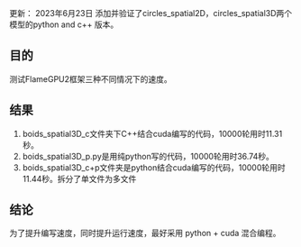 更新：
2023年6月23日
添加并验证了circles_spatial2D，circles_spatial3D两个模型的python and c++ 版本。

## 目的
测试FlameGPU2框架三种不同情况下的速度。

## 结果
1. boids_spatial3D_c文件夹下C++结合cuda编写的代码，10000轮用时11.31秒。
2. boids_spatial3D_p.py是用纯python写的代码，10000轮用时36.74秒。
3. boids_spatial3D_c+p文件夹是python结合cuda编写的代码，10000轮用时11.44秒。拆分了单文件为多文件

## 结论
为了提升编写速度，同时提升运行速度，最好采用 python + cuda 混合编程。